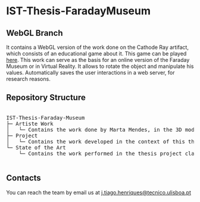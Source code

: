 # IST-Thesis-FaradayMuseum

## WebGL Branch

It contains a WebGL version of the work done on the Cathode Ray artifact, which consists of an educational game about  it. This game can be played [here](http://web.tecnico.ulisboa.pt/~ist181633/FaradayMuseum/CathodeRay/).
This work can serve as the basis for an online version of the Faraday Museum or in Virtual Reality.
It allows to rotate the object and manipulate his values. Automatically saves the user interactions in a web server, for research reasons.

## Repository Structure

<pre>

IST-Thesis-Faraday-Museum
├─ Artiste Work
│	└─ Contains the work done by Marta Mendes, in the 3D modulation of the Cathode Ray
├─ Project
│	└─ Contains the work developed in the context of this thesis
└─ State of the Art
	└─ Contains the work performed in the thesis project class

</pre>

## Contacts

You can reach the team by email us at j.tiago.henriques@tecnico.ulisboa.pt
